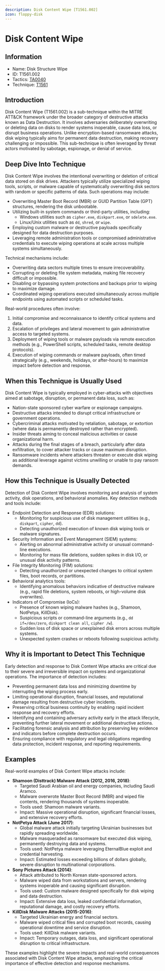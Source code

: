 ```yaml
---
description: Disk Content Wipe [T1561.002]
icon: floppy-disk
---
```


# Disk Content Wipe

## Information

- Name: Disk Structure Wipe
- ID: T1561.002
- Tactics: [TA0040](../TA0040/TA0040.md)
- Technique: [T1561](T1561.md)

## Introduction

Disk Content Wipe (T1561.002) is a sub-technique within the MITRE ATT\&CK framework under the broader category of destructive attacks known as Data Destruction. It involves adversaries deliberately overwriting or deleting data on disks to render systems inoperable, cause data loss, or disrupt business operations. Unlike encryption-based ransomware attacks, disk wiping typically aims for permanent data destruction, making recovery challenging or impossible. This sub-technique is often leveraged by threat actors motivated by sabotage, espionage, or denial of service.

## Deep Dive Into Technique

Disk Content Wipe involves the intentional overwriting or deletion of critical data stored on disk drives. Attackers typically utilize specialized wiping tools, scripts, or malware capable of systematically overwriting disk sectors with random or specific patterns of data. Such operations may include:

- Overwriting Master Boot Record (MBR) or GUID Partition Table (GPT) structures, rendering the disk unbootable.
- Utilizing built-in system commands or third-party utilities, including:
  - Windows utilities such as `cipher.exe`, `diskpart.exe`, or `sdelete.exe`.
  - Linux/Unix utilities such as `dd`, `shred`, or `wipe`.
- Employing custom malware or destructive payloads specifically designed for data destruction purposes.
- Leveraging remote administration tools or compromised administrative credentials to execute wiping operations at scale across multiple systems simultaneously.

Technical mechanisms include:

- Overwriting data sectors multiple times to ensure irrecoverability.
- Corrupting or deleting file system metadata, making file recovery difficult or impossible.
- Disabling or bypassing system protections and backups prior to wiping to maximize damage.
- Coordinated wiping operations executed simultaneously across multiple endpoints using automated scripts or scheduled tasks.

Real-world procedures often involve:

1. Initial compromise and reconnaissance to identify critical systems and data.
2. Escalation of privileges and lateral movement to gain administrative access to targeted systems.
3. Deployment of wiping tools or malware payloads via remote execution methods (e.g., PowerShell scripts, scheduled tasks, remote desktop protocols).
4. Execution of wiping commands or malware payloads, often timed strategically (e.g., weekends, holidays, or after-hours) to maximize impact before detection and response.

## When this Technique is Usually Used

Disk Content Wipe is typically employed in cyber-attacks with objectives aimed at sabotage, disruption, or permanent data loss, such as:

- Nation-state sponsored cyber warfare or espionage campaigns.
- Destructive attacks intended to disrupt critical infrastructure or government operations.
- Cybercriminal attacks motivated by retaliation, sabotage, or extortion (where data is permanently destroyed rather than encrypted).
- Insider threats aiming to conceal malicious activities or cause organizational harm.
- Attacks during the final stages of a breach, particularly after data exfiltration, to cover attacker tracks or cause maximum disruption.
- Ransomware incidents where attackers threaten or execute disk wiping as additional leverage against victims unwilling or unable to pay ransom demands.

## How this Technique is Usually Detected

Detection of Disk Content Wipe involves monitoring and analysis of system activity, disk operations, and behavioral anomalies. Key detection methods and tools include:

- Endpoint Detection and Response (EDR) solutions:
  - Monitoring for suspicious use of disk management utilities (e.g., `diskpart`, `cipher`, `dd`).
  - Detecting unauthorized execution of known disk wiping tools or malware signatures.
- Security Information and Event Management (SIEM) systems:
  - Alerting on abnormal administrative activity or unusual command-line executions.
  - Monitoring for mass file deletions, sudden spikes in disk I/O, or unusual disk activity patterns.
- File Integrity Monitoring (FIM) solutions:
  - Detecting unauthorized or unexpected changes to critical system files, boot records, or partitions.
- Behavioral analytics tools:
  - Identifying anomalous behaviors indicative of destructive malware (e.g., rapid file deletions, system reboots, or high-volume disk overwrites).
- Indicators of Compromise (IoCs):
  - Presence of known wiping malware hashes (e.g., Shamoon, NotPetya, KillDisk).
  - Suspicious scripts or command-line arguments (e.g., `dd if=/dev/zero`, `diskpart clean all`, `cipher /w`).
  - Sudden loss of disk space or unexplained disk errors across multiple systems.
  - Unexpected system crashes or reboots following suspicious activity.

## Why it is Important to Detect This Technique

Early detection and response to Disk Content Wipe attacks are critical due to their severe and irreversible impact on systems and organizational operations. The importance of detection includes:

- Preventing permanent data loss and minimizing downtime by interrupting the wiping process early.
- Limiting operational disruption, financial losses, and reputational damage resulting from destructive cyber incidents.
- Preserving critical business continuity by enabling rapid incident response and recovery efforts.
- Identifying and containing adversary activity early in the attack lifecycle, preventing further lateral movement or additional destructive actions.
- Facilitating forensic analysis and attribution by preserving key evidence and indicators before complete destruction occurs.
- Ensuring compliance with regulatory and legal obligations regarding data protection, incident response, and reporting requirements.

## Examples

Real-world examples of Disk Content Wipe attacks include:

- **Shamoon (Disttrack) Malware Attack (2012, 2016, 2018)**:
  - Targeted Saudi Arabian oil and energy companies, including Saudi Aramco.
  - Malware overwrote Master Boot Record (MBR) and wiped file contents, rendering thousands of systems inoperable.
  - Tools used: Shamoon malware variants.
  - Impact: Massive operational disruption, significant financial losses, and extensive recovery efforts.
- **NotPetya Attack (June 2017)**:
  - Global malware attack initially targeting Ukrainian businesses but rapidly spreading worldwide.
  - Malware masqueraded as ransomware but executed disk wiping, permanently destroying data and systems.
  - Tools used: NotPetya malware leveraging EternalBlue exploit and credential harvesting.
  - Impact: Estimated losses exceeding billions of dollars globally, severe disruption to multinational corporations.
- **Sony Pictures Attack (2014)**:
  - Attack attributed to North Korean state-sponsored actors.
  - Malware wiped data from workstations and servers, rendering systems inoperable and causing significant disruption.
  - Tools used: Custom malware designed specifically for disk wiping and data destruction.
  - Impact: Extensive data loss, leaked confidential information, reputational damage, and costly recovery efforts.
- **KillDisk Malware Attacks (2015-2016)**:
  - Targeted Ukrainian energy and financial sectors.
  - Malware wiped critical files and corrupted boot records, causing operational downtime and service disruption.
  - Tools used: KillDisk malware variants.
  - Impact: Temporary outages, data loss, and significant operational disruption to critical infrastructure.

These examples highlight the severe impacts and real-world consequences associated with Disk Content Wipe attacks, emphasizing the critical importance of effective detection and response mechanisms.
